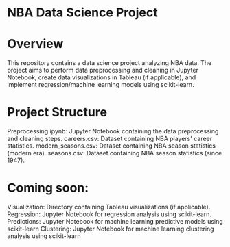 # NBA Data Science Project

# Overview
This repository contains a data science project analyzing NBA data. The project aims to perform data preprocessing and cleaning in Jupyter Notebook, create data visualizations in Tableau (if applicable), and implement regression/machine learning models using scikit-learn.

# Project Structure
Preprocessing.ipynb: Jupyter Notebook containing the data preprocessing and cleaning steps.
careers.csv: Dataset containing NBA players' career statistics.
modern_seasons.csv: Dataset containing NBA season statistics (modern era).
seasons.csv: Dataset containing NBA season statistics (since 1947).

# Coming soon:
Visualization: Directory containing Tableau visualizations (if applicable).
Regression: Jupyter Notebook for regression analysis using scikit-learn.
Predictions: Jupyter Notebook for machine learning predictive models using scikit-learn
Clustering: Jupyter Notebook for machine learning clustering analysis using scikit-learn
